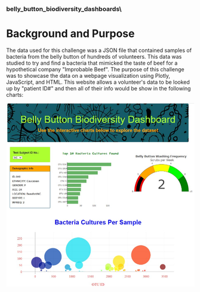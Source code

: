 ### belly_button_biodiversity_dashboards\

# Background and Purpose
The data used for this challenge was a JSON file that contained samples of bacteria from the belly button of hundreds of volunteers.  This data was studied to try and find a bacteria that mimicked the taste of beef for a hypothetical company "Improbable Beef". 
The purpose of this challenge was to showcase the data on a webpage visualization using Plotly, JavaScript, and HTML.  This website allows a volunteer's data to be looked up by "patient ID#" and then all of their info would be show in the following charts:


![](webpage_snapshot.jpg)
